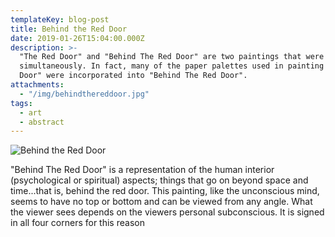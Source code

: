 ```yaml
---
templateKey: blog-post
title: Behind the Red Door
date: 2019-01-26T15:04:00.000Z
description: >-
  "The Red Door" and "Behind The Red Door" are two paintings that were painted
  simultaneously. In fact, many of the paper palettes used in painting "The Red
  Door" were incorporated into "Behind The Red Door".
attachments:
  - "/img/behindthereddoor.jpg"
tags:
  - art
  - abstract
---
```



![Behind the Red Door](/img/behindthereddoor.jpg)

"Behind The Red Door" is a representation of the human interior (psychological or spiritual) aspects; things that go on beyond space and time...that is, behind the red door. This painting, like the unconscious mind, seems to have no top or bottom and can be viewed from any angle. What the viewer sees depends on the viewers personal subconscious. It is signed in all four corners for this reason
